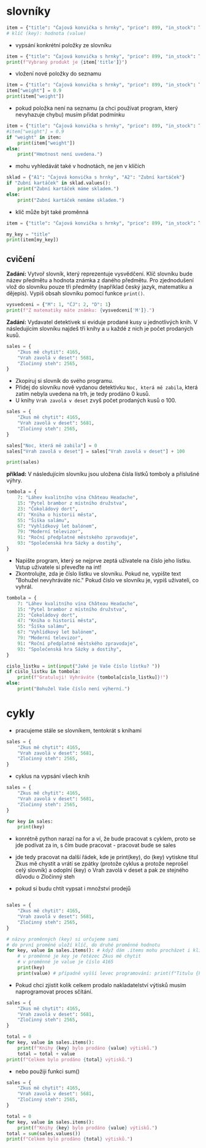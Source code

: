 # slovníky
```python
item = {"title": "Čajová konvička s hrnky", "price": 899, "in_stock": True}
# klíč (key): hodnota (value)
```

- vypsání konkrétní položky ze slovníku
```python
item = {"title": "Čajová konvička s hrnky", "price": 899, "in_stock": True}
print(f"Vybraný produkt je {item['title']}")
```

- vložení nové položky do seznamu
```python
item = {"title": "Čajová konvička s hrnky", "price": 899, "in_stock": True}
item["weight"] = 0.9
print(item["weight"])
```

- pokud položka není na seznamu (a chci používat program, který nevyhazuje chybu) musím přidat podmínku
```python
item = {"title": "Čajová konvička s hrnky", "price": 899, "in_stock": True}
#item["weight"] = 0.9
if "weight" in item:
    print(item["weight"])
else:
    print("Hmotnost není uvedena.")
```

- mohu vyhledávát také v hodnotách, ne jen v klíčích
```python
sklad = {"A1": "Čajová konvička s hrnky", "A2": "Zubní kartáček"}
if "Zubní kartáček" in sklad.values():
    print("Zubní kartáček máme skladem.")
else:
    print("Zubní kartáček nemáme skladem.")
```

- klíč může být také proměnná
```python
item = {"title": "Čajová konvička s hrnky", "price": 899, "in_stock": True}

my_key = "title"
print(item[my_key])
```

## cvičení
**Zadání:** Vytvoř slovník, který reprezentuje vysvědčení. Klíč slovníku bude název předmětu a hodnota známka z daného předmětu. Pro zjednodušení vlož do slovníku pouze tři předměty (například český jazyk, matematiku a dějepis). Vypiš obsah slovníku pomocí funkce `print()`.

```python
vysvedceni = {"M": 1, "ČJ": 2, "D": 1}
print(f"Z matematiky máte známku: {vysvedceni['M']}.")
```

**Zadání:** Vydavatel detektivek si eviduje prodané kusy u jednotlivých knih. V následujícím slovníku najdeš tři knihy a u každé z nich je počet prodaných kusů.
```python
sales = {
    "Zkus mě chytit": 4165,
    "Vrah zavolá v deset": 5681,
    "Zločinný steh": 2565,
}
```
- Zkopíruj si slovník do svého programu.
- Přidej do slovníku nově vydanou detektivku `Noc, která mě zabila`, která zatím nebyla uvedena na trh, je tedy prodáno 0 kusů.
- U knihy `Vrah zavolá v deset` zvyš počet prodaných kusů o 100.
```python
sales = {
    "Zkus mě chytit": 4165,
    "Vrah zavolá v deset": 5681,
    "Zločinný steh": 2565,
}

sales["Noc, která mě zabila"] = 0
sales["Vrah zavolá v deset"] = sales["Vrah zavolá v deset"] + 100

print(sales)
```

**příklad:** V následujícím slovníku jsou uložena čísla lístků tomboly a příslušné výhry.
```python
tombola = {
    7: "Láhev kvalitního vína Château Headache",
    15: "Pytel brambor z místního družstva",
    23: "Čokoládový dort",
    47: "Kniha o historii města",
    55: "Šiška salámu",
    67: "Vyhlídkový let balónem",
    79: "Moderní televizor",
    91: "Roční předplatné městského zpravodaje",
    93: "Společenská hra Sázky a dostihy",
}
```
- Napište program, který se nejprve zeptá uživatele na číslo jeho lístku. Vstup uživatele si převeďte na int!
- Zkontrolujte, zda je číslo lístku ve slovníku. Pokud ne, vypište text "Bohužel nevyhráváte nic." Pokud číslo ve slovníku je, vypiš uživateli, co vyhrál.
```python
tombola = {
    7: "Láhev kvalitního vína Château Headache",
    15: "Pytel brambor z místního družstva",
    23: "Čokoládový dort",
    47: "Kniha o historii města",
    55: "Šiška salámu",
    67: "Vyhlídkový let balónem",
    79: "Moderní televizor",
    91: "Roční předplatné městského zpravodaje",
    93: "Společenská hra Sázky a dostihy",
}

cislo_listku = int(input("Jaké je Vaše číslo lístku? "))
if cislo_listku in tombola:
    print(f"Gratuluji! Vyhráváte {tombola[cislo_listku]}!")
else:
    print("Bohužel Vaše číslo není výherní.")
```

# cykly
- pracujeme stále se slovníkem, tentokrát s knihami
```python
sales = {
    "Zkus mě chytit": 4165,
    "Vrah zavolá v deset": 5681,
    "Zločinný steh": 2565,
}
```
- cyklus na vypsání všech knih
```python
sales = {
    "Zkus mě chytit": 4165,
    "Vrah zavolá v deset": 5681,
    "Zločinný steh": 2565,
}

for key in sales:
    print(key)
```
- konrétně python narazí na for a ví, že bude pracovat s cyklem, proto se jde podívat za in, s čím bude pracovat - pracovat bude se sales
- jde tedy pracovat na další řádek, kde je print(key), do (key) vytiskne titul Zkus mě chystit a vrátí se zpátky (protože cyklus a protože neprošel celý slovník) a odoplní (key) o Vrah zavolá v deset a pak ze stejného důvodu o Zločinný steh  
  
- pokud si budu chtít vypsat i množství prodejů
```python

sales = {
    "Zkus mě chytit": 4165,
    "Vrah zavolá v deset": 5681,
    "Zločinný steh": 2565,
}

# názvy proměnných (key) si určujeme sami
# do první proměné uloží klíč, do druhé proměnné hodnotu
for key, value in sales.items(): # když dám .items mohu procházet i klíč i hodnotu
    # v proměnné je key je řetězec Zkus mě chytit
    # v proměnné je value je číslo 4165
    print(key)
    print(value) # případně vyšší levec programování: print(f"Titulu {key} bylo prodáno {value} výtisků.")
```

- Pokud chci zjistit kolik celkem prodalo nakladatelství výtisků musím naprogramovat proces sčítání.
```python
sales = {
    "Zkus mě chytit": 4165,
    "Vrah zavolá v deset": 5681,
    "Zločinný steh": 2565,
}

total = 0
for key, value in sales.items(): 
    print(f"Knihy {key} bylo prodáno {value} výtisků.")
    total = total + value
print(f"Celkem bylo prodáno {total} výtisků.")
```
- nebo použiji funkci sum()
```python
sales = {
    "Zkus mě chytit": 4165,
    "Vrah zavolá v deset": 5681,
    "Zločinný steh": 2565,
}

total = 0
for key, value in sales.items(): 
    print(f"Knihy {key} bylo prodáno {value} výtisků.")
total = sum(sales.values())
print(f"Celkem bylo prodáno {total} výtisků.")
```